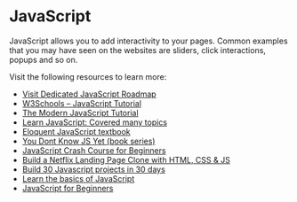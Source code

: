 # JavaScript

JavaScript allows you to add interactivity to your pages. Common examples that you may have seen on the websites are sliders, click interactions, popups and so on.

Visit the following resources to learn more:

- [Visit Dedicated JavaScript Roadmap](/javascript/)
- [W3Schools – JavaScript Tutorial](https://www.w3schools.com/js/)
- [The Modern JavaScript Tutorial](https://javascript.info/)
- [Learn JavaScript: Covered many topics](https://www.javascripttutorial.net/)
- [Eloquent JavaScript textbook](https://eloquentjavascript.net/)
- [You Dont Know JS Yet (book series) ](https://github.com/getify/You-Dont-Know-JS)
- [JavaScript Crash Course for Beginners](https://youtu.be/hdI2bqOjy3c?t=2)
- [Build a Netflix Landing Page Clone with HTML, CSS & JS](https://youtu.be/P7t13SGytRk?t=22)
- [Build 30 Javascript projects in 30 days](https://javascript30.com/)
- [Learn the basics of JavaScript](https://github.com/workshopper/javascripting)
- [JavaScript for Beginners ](https://www.scaler.com/topics/course/javascript-beginners)
